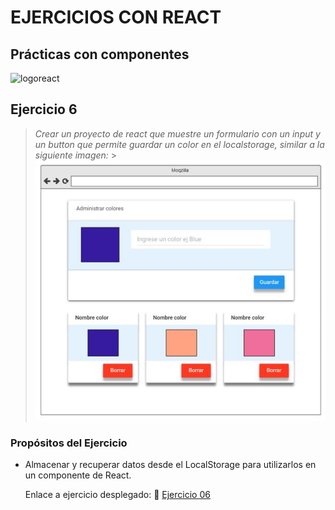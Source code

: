 # EJERCICIOS CON REACT

## Prácticas con componentes

![logoreact](https://www.patterns.dev/img/reactjs/react-logo@3x.svg)

## Ejercicio 6

> _Crear un proyecto de react que muestre un formulario con un input y un button que permite guardar un color en el localstorage, similar a la siguiente imagen:_ > ![imagenEjemplo](https://github.com/Moricegram/ReactTP06/blob/main/ejemplo06.JPG)

### Propósitos del Ejercicio

- Almacenar y recuperar datos desde el LocalStorage para utilizarlos en un componente de React.

  Enlace a ejercicio desplegado: 🔗
  [Ejercicio 06](https://celadon-gaufre-afe07f.netlify.app/)
